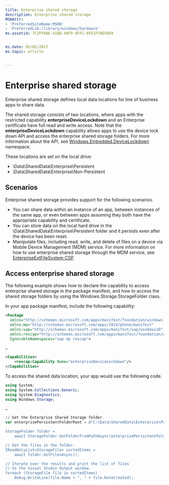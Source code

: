 ```yaml
---
title: Enterprise shared storage
description: Enterprise shared storage
MSHAttr:
- 'PreferredSiteName:MSDN'
- 'PreferredLib:/library/windows/hardware'
ms.assetid: 7C2FFA0E-416B-40F9-8FFC-0FE1F59EFB49


ms.date: 05/02/2017
ms.topic: article


---
```

# Enterprise shared storage

Enterprise shared storage defines local data locations for line of business apps to share data.

The shared storage consists of two locations, where apps with the restricted capability **enterpriseDeviceLockdown** and an Enterprise certificate have full read and write access. Note that the **enterpriseDeviceLockdown** capability allows apps to use the device lock down API and access the enterprise shared storage folders. For more information about the API, see [Windows.Embedded.DeviceLockdown](http://go.microsoft.com/fwlink/?LinkId=699331) namespace.

These locations are set on the local drive:

* \\Data\\SharedData\\Enterprise\\Persistent
* \\Data\\SharedData\\Enterprise\\Non-Persistent

## Scenarios

Enterprise shared storage provides support for the following scenarios.

* You can share data within an instance of an app, between instances of the same app, or even between apps assuming they both have the appropriate capability and certificate.
* You can store data on the local hard drive in the \\Data\\SharedData\\Enterprise\\Persistent folder and it persists even after the device has been reset.
* Manipulate files, including read, write, and delete of files on a device via Mobile Device Management (MDM) service. For more information on how to use enterprise shared storage through the MDM service, see [EnterpriseExtFileSystem CSP](http://go.microsoft.com/fwlink/?LinkId=699333).

## Access enterprise shared storage

The following example shows how to declare the capability to access enterprise shared storage in the package manifest, and how to access the shared storage folders by using the Windows.Storage.StorageFolder class.

In your app package manifest, include the following capability:

```xml
<Package
  xmlns="http://schemas.microsoft.com/appx/manifest/foundation/windows10"
  xmlns:mp="http://schemas.microsoft.com/appx/2014/phone/manifest"
  xmlns:uap="http://schemas.microsoft.com/appx/manifest/uap/windows10"
  xmlns:rescap="http://schemas.microsoft.com/appx/manifest/foundation/windows10/restrictedcapabilities"
  IgnorableNamespaces="uap mp rescap">

…

<Capabilities>
    <rescap:Capability Name="enterpriseDeviceLockdown"/>
</Capabilities>
```

To access the shared data location, your app would use the following code.

```powershell
using System;
using System.Collections.Generic;
using System.Diagnostics;
using Windows.Storage;

…

// Get the Enterprise Shared Storage folder.
var enterprisePersistentFolderRoot = @"C:\Data\SharedData\Enterprise\Persistent";

StorageFolder folder =
    await StorageFolder.GetFolderFromPathAsync(enterprisePersistentFolderRoot);

// Get the files in the folder.
IReadOnlyList<StorageFile> sortedItems =
    await folder.GetFilesAsync();

// Iterate over the results and print the list of files
// to the Visual Studio Output window.
foreach (StorageFile file in sortedItems)
    Debug.WriteLine(file.Name + ", " + file.DateCreated);
```
